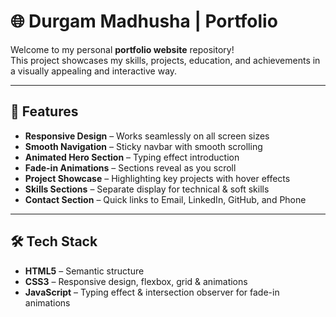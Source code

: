 # 🌐 Durgam Madhusha | Portfolio

Welcome to my personal **portfolio website** repository!  
This project showcases my skills, projects, education, and achievements in a visually appealing and interactive way.  

---

## 🚀 Features

- **Responsive Design** – Works seamlessly on all screen sizes  
- **Smooth Navigation** – Sticky navbar with smooth scrolling  
- **Animated Hero Section** – Typing effect introduction  
- **Fade-in Animations** – Sections reveal as you scroll  
- **Project Showcase** – Highlighting key projects with hover effects  
- **Skills Sections** – Separate display for technical & soft skills  
- **Contact Section** – Quick links to Email, LinkedIn, GitHub, and Phone  

---

## 🛠️ Tech Stack

- **HTML5** – Semantic structure  
- **CSS3** – Responsive design, flexbox, grid & animations  
- **JavaScript** – Typing effect & intersection observer for fade-in animations  


